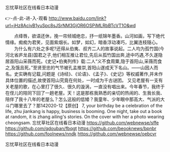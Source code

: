 
忘忧草社区在线看日本动漫




👉-点-此-进-入-观看  http://www.baidu.com/link?url=jHz8AcivB1yuSpc8sJSrNM3GjOR6OSPiMLRbBTcVT1O&wd




　　点绛唇，欲语还休，挽一帘倾城绝恋，抒一纸锦年墨香。山河如画，写下绝代情缘。痴痴为君笑，见面紫烟长。如梦，如幻，暗香浮动凑巧，比翼连枝隧心。
　　为什么有六处之多呢?还得从伯夷、叔齐二人的故事说起。二人均为孤竹国(今河北省庐龙县)国君之子,他们相互推让君位,先后从孤竹国出奔,途中巧遇,不久遂隐居首阳山采薇而死。《史记•伯夷列传》载:二人“义不食周粟,隐于首阳山,采薇而食之,及饿且死。”至贤至忠的气节被孔孟推崇,首阳山遂成天下名山。——山因人而名。史实确有记载,问题是《诗经》、《论语》、《孟子》、《史记》等权威著作,并未作具体位置的描述,故使首阳山究竟在何处，一时成为千古谜团。
又见老屋有一支有关老屋的歌，在心里打了很久、很久的漩涡，一直没有唱出来。今年春节，我终于在侄儿的陪同下回了一趟老屋。天！这是那栋我熟悉的亲切的热闹的、生我长我、陪伴了我十八年的老屋么？怎么这般的低矮？我童年、少年眼中那高大、气派的大斗门哪里去了？那142020-12【原创】
7, your birthday be a celebration of the life, zhu jiankang is happy, business is booming.
One night, take out a book at random, it is zhang ailing's stories.
On the cover with her a photo wearing cheongsam.
忘忧草社区在线看日本动漫 https://github.com/webnewse/sffe
https://github.com/qdouban/fbqgt
https://github.com/beooknews/bpnbr
https://github.com/foolnews/nndk
https://github.com/webnewse/oebcvr





忘忧草社区在线看日本动漫
